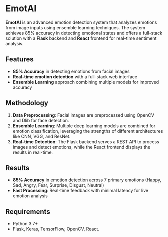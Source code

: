 # EmotAI

**EmotAI** is an advanced emotion detection system that analyzes emotions from image inputs using ensemble learning techniques. The system achieves 85% accuracy in detecting emotional states and offers a full-stack solution with a **Flask** backend and **React** frontend for real-time sentiment analysis.

## Features

- **85% Accuracy** in detecting emotions from facial images
- **Real-time emotion detection** with a full-stack web interface
- **Ensemble Learning** approach combining multiple models for improved accuracy

## Methodology

1. **Data Preprocessing**: Facial images are preprocessed using OpenCV and Dlib for face detection.
2. **Ensemble Learning**: Multiple deep learning models are combined for emotion classification, leveraging the strengths of different architectures like CNN, VGG, and ResNet.
3. **Real-time Detection**: The Flask backend serves a REST API to process images and detect emotions, while the React frontend displays the results in real-time.

## Results

- **85% Accuracy** in emotion detection across 7 primary emotions (Happy, Sad, Angry, Fear, Surprise, Disgust, Neutral)
- **Fast Processing**: Real-time feedback with minimal latency for live emotion analysis

## Requirements

- Python 3.7+
- Flask, Keras, TensorFlow, OpenCV, React.
